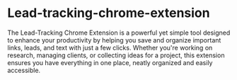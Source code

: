 # Lead-tracking-chrome-extension
The Lead-Tracking Chrome Extension is a powerful yet simple tool designed to enhance your productivity by helping you save and organize important links, leads, and text with just a few clicks. Whether you're working on research, managing clients, or collecting ideas for a project, this extension ensures you have everything in one place, neatly organized and easily accessible.
